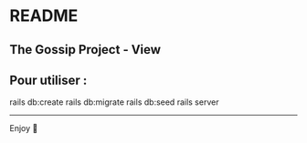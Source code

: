 # README

## The Gossip Project - View

## Pour utiliser :

rails db:create
rails db:migrate
rails db:seed
rails server

---

Enjoy 🤪
